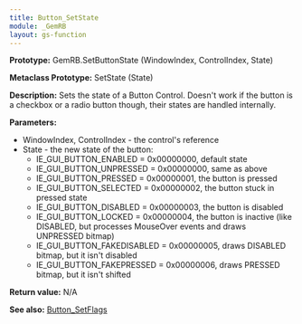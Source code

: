 ```yaml
---
title: Button_SetState
module: _GemRB
layout: gs-function
---
```


**Prototype:** GemRB.SetButtonState (WindowIndex, ControlIndex, State)

**Metaclass Prototype:** SetState (State)

**Description:** Sets the state of a Button Control. Doesn't work if the button 
is a checkbox or a radio button though, their states are handled internally.

**Parameters:**
  * WindowIndex, ControlIndex  - the control's reference
  * State - the new state of the button:
    * IE_GUI_BUTTON_ENABLED    = 0x00000000, default state
    * IE_GUI_BUTTON_UNPRESSED  = 0x00000000, same as above
    * IE_GUI_BUTTON_PRESSED    = 0x00000001, the button is pressed
    * IE_GUI_BUTTON_SELECTED   = 0x00000002, the button stuck in pressed state
    * IE_GUI_BUTTON_DISABLED   = 0x00000003, the button is disabled 
    * IE_GUI_BUTTON_LOCKED     = 0x00000004, the button is inactive (like DISABLED, but processes MouseOver events and draws UNPRESSED bitmap)
    * IE_GUI_BUTTON_FAKEDISABLED      = 0x00000005, draws DISABLED bitmap, but it isn't disabled
    * IE_GUI_BUTTON_FAKEPRESSED     = 0x00000006, draws PRESSED bitmap, but it isn't shifted

**Return value:** N/A

**See also:** [Button_SetFlags](Button_SetFlags.md)
